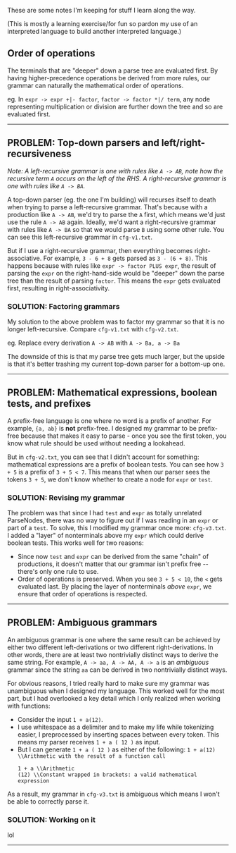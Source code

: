 These are some notes I'm keeping for stuff I learn along the way.

(This is mostly a learning exercise/for fun so pardon my use of an interpreted language to build
another interpreted language.)

## Order of operations
The terminals that are "deeper" down a parse tree are evaluated first. By having higher-precedence operations
be derived from more rules, our grammar can naturally the mathematical order of operations.

eg. In `expr -> expr +|- factor`, `factor -> factor *|/ term`, any node representing multiplication or 
division are further down the tree and so are evaluated first.

***

## PROBLEM: Top-down parsers and left/right-recursiveness
*Note: A left-recursive grammar is one with rules like `A -> AB`, note how the recursive term `A` occurs on the left of the RHS. A right-recursive grammar is one with rules like `A -> BA`.*

A top-down parser (eg. the one I'm building) will recurses itself to death when trying to 
parse a left-recursive grammar. That's because with a production like `A -> AB`, we'd try to parse the `A` first, which means we'd just use the rule `A -> AB` again. Ideally, we'd want a right-recursive grammar with rules like `A -> BA` so that we would parse `B` using some other rule. You can see this left-recursive grammar in `cfg-v1.txt`. 

But if I use a right-recursive grammar, then everything becomes right-associative. For example, `3 - 6 + 8` gets parsed as `3 - (6 + 8)`. This happens because with rules like `expr -> factor PLUS expr`, the result of parsing the `expr` on the right-hand-side
would be "deeper" down the parse tree than the result of parsing `factor`. This means the `expr` gets evaluated first, resulting
in right-associativity. 

### SOLUTION: Factoring grammars
My solution to the above problem was to factor my grammar so that it is no longer left-recursive. Compare 
`cfg-v1.txt` with `cfg-v2.txt`.

eg. Replace every derivation `A -> AB` with `A -> Ba, a -> Ba`

The downside of this is that my parse tree gets much larger, but the upside is that it's better trashing
my current top-down parser for a bottom-up one.

***

## PROBLEM: Mathematical expressions, boolean tests, and prefixes
A prefix-free language is one where no word is a prefix of another. For example, `{a, ab}` is **not** 
prefix-free. I designed my grammar to be prefix-free because that makes it easy to parse - once you
see the first token, you know what rule should be used without needing a lookahead.

But in `cfg-v2.txt`, you can see that I didn't account for something: mathematical expressions are a prefix
of boolean tests. You can see how `3 + 5` is a prefix of `3 + 5 < 7`. This means that when our parser sees the 
tokens `3 + 5`, we don't know whether to create a node for `expr` or `test`.

### SOLUTION: Revising my grammar
The problem was that since I had `test` and `expr` as totally unrelated ParseNodes, there was no way to 
figure out if I was reading in an `expr` or part of a `test`. To solve, this I modified my grammar once more:
`cfg-v3.txt`. I added a "layer" of nonterminals above my `expr` which could derive boolean tests. This works well
for two reasons:
  - Since now `test` and `expr` can be derived from the same "chain" of productions, it doesn't matter that our grammar
    isn't prefix free -- there's only one rule to use.
  - Order of operations is preserved. When you see `3 + 5 < 10`, the `<` gets evaluated last. By placing the layer
    of nonterminals *above* `expr`, we ensure that order of operations is respected.

***

## PROBLEM: Ambiguous grammars
An ambiguous grammar is one where the same result can be achieved by either two different left-derivations or two 
different right-derivations. In other words, there are at least two nontrivially distinct ways to derive the same string.
For example, `A -> aa, A -> AA, A -> a` is an *ambiguous* grammar since the string `aa` can be derived in 
two nontrivially distinct ways.

For obvious reasons, I tried really hard to make sure my grammar was unambiguous when I designed my language. This worked
well for the most part, but I had overlooked a key detail which I only realized when working with functions:
  - Consider the input `1 + a(12)`.
  - I use whitespace as a delimiter and to make my life while tokenizing easier, I preprocessed by inserting spaces 
    between every token. This means my parser receives `1 + a ( 12 )` as input.
  - But I can generate `1 + a ( 12 )` as either of the following:
      `1 + a(12) \\Arithmetic with the result of a function call`
      ```
      1 + a \\Arithmetic
      (12) \\Constant wrapped in brackets: a valid mathematical expression
      ```
As a result, my grammar in `cfg-v3.txt` is ambiguous which means I won't be able to correctly parse it.

### SOLUTION: Working on it
lol

***